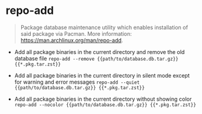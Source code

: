 # repo-add
> Package database maintenance utility which enables installation of said package via Pacman.
> More information: <https://man.archlinux.org/man/repo-add>.

- Add all package binaries in the current directory and remove the old database file
`repo-add --remove {{path/to/database.db.tar.gz}} {{*.pkg.tar.zst}}`

- Add all package binaries in the current directory in silent mode except for warning and error messages
`repo-add --quiet {{path/to/database.db.tar.gz}} {{*.pkg.tar.zst}}`

- Add all package binaries in the current directory without showing color
`repo-add --nocolor {{path/to/database.db.tar.gz}} {{*.pkg.tar.zst}}`
